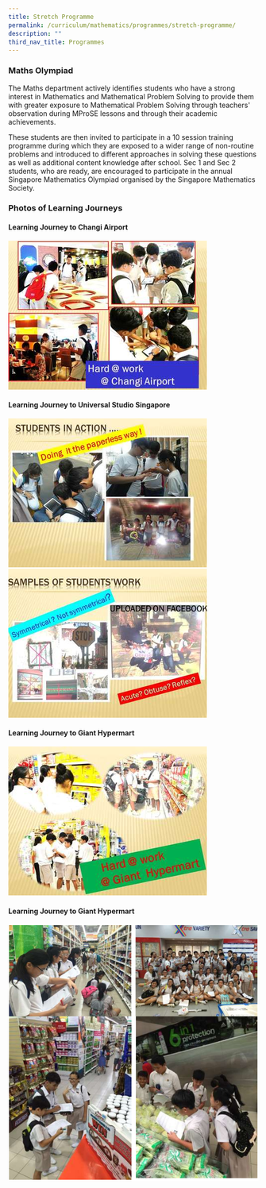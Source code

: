 ```yaml
---
title: Stretch Programme
permalink: /curriculum/mathematics/programmes/stretch-programme/
description: ""
third_nav_title: Programmes
---
```

### Maths Olympiad

The Maths department actively identifies students who have a strong interest in Mathematics and Mathematical Problem Solving to provide them with greater exposure to Mathematical Problem Solving through teachers' observation during MProSE lessons and through their academic achievements.

These students are then invited to participate in a 10 session training programme during which they are exposed to a wider range of non-routine problems and introduced to different approaches in solving these questions as well as additional content knowledge after school. Sec 1 and Sec 2 students, who are ready, are encouraged to participate in the annual Singapore Mathematics Olympiad organised by the Singapore Mathematics Society. 

### Photos of Learning Journeys

#### Learning Journey to Changi Airport
![Learning Journey to Changi Airport](/images/01.jpg)

#### Learning Journey to Universal Studio Singapore
![Learning Journey to Universal Studio Singapore](/images/02.jpg)
![Learning Journey to Universal Studio Singapore](/images/04.jpg)

#### Learning Journey to Giant Hypermart
![Learning Journey to Giant Hypermart](/images/06.jpg)

#### Learning Journey to Giant Hypermart
![Learning Journey to Giant Hypermart](/images/learning%20journey%20to%20ntuc%20xtra.png)